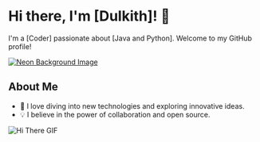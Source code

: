 # Hi there, I'm [Dulkith]! 👋

I'm a [Coder] passionate about [Java and Python]. Welcome to my GitHub profile!

[![Neon Background Image](https://www.bing.com/th?id=OIG1.IGyFd5jt8N5CRA.IGchx&w=300)](https://example.com/your-link)


## About Me

- 🚀 I love diving into new technologies and exploring innovative ideas.
- 💡 I believe in the power of collaboration and open source.

![Hi There GIF](https://tenor.com/61pRg)


